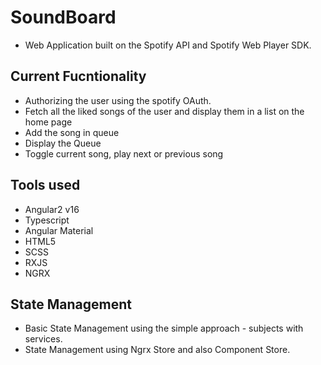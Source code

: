 # SoundBoard

- Web Application built on the Spotify API and Spotify Web Player SDK.

## Current Fucntionality

- Authorizing the user using the spotify OAuth.
- Fetch all the liked songs of the user and display them in a list on the home page
- Add the song in queue
- Display the Queue
- Toggle current song, play next or previous song

## Tools used

- Angular2 v16
- Typescript
- Angular Material
- HTML5
- SCSS
- RXJS
- NGRX

## State Management

- Basic State Management using the simple approach - subjects with services.
- State Management using Ngrx Store and also Component Store.
